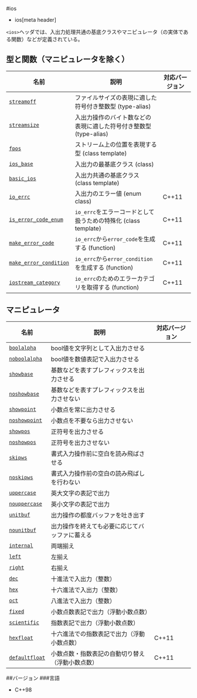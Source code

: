 #ios
* ios[meta header]

`<ios>`ヘッダでは、入出力処理共通の基底クラスやマニピュレータ（の実体である関数）などが定義されている。

## 型と関数（マニピュレータを除く）

| 名前                                                    | 説明                                                           | 対応バージョン |
|---------------------------------------------------------|----------------------------------------------------------------|----------------|
| [`streamoff`](ios/type-streamoff.md)                  | ファイルサイズの表現に適した符号付き整数型 (type-alias)           |                |
| [`streamsize`](ios/type-streamsize.md)                | 入出力操作のバイト数などの表現に適した符号付き整数型 (type-alias) |                |
| [`fpos`](ios/fpos.md)                                 | ストリーム上の位置を表現する型 (class template)                |                |
| [`ios_base`](ios/ios_base.md)                         | 入出力の最基底クラス (class)                                   |                |
| [`basic_ios`](ios/basic_ios.md)                       | 入出力共通の基底クラス (class template)                        |                |
| [`io_errc`](ios/io_errc.md)                           | 入出力のエラー値 (enum class)                                  | C++11          |
| [`is_error_code_enum`](ios/is_error_code_enum.md)     | `io_errc`をエラーコードとして扱うための特殊化 (class template) | C++11          |
| [`make_error_code`](ios/make_error_code.md)           | `io_errc`から`error_code`を生成する (function)                 | C++11          |
| [`make_error_condition`](ios/make_error_condition.md) | `io_errc`から`error_condition`を生成する (function)            | C++11          |
| [`iostream_category`](ios/iostream_category.md)       | `io_errc`のためのエラーカテゴリを取得する (function)           | C++11          |

## マニピュレータ

| 名前                                    | 説明                                             | 対応バージョン |
|-----------------------------------------|--------------------------------------------------|----------------|
| [`boolalpha`](ios/boolalpha.md)       | bool値を文字列として入出力させる                 |                |
| [`noboolalpha`](ios/noboolalpha.md)   | bool値を数値表記で入出力させる                   |                |
| [`showbase`](ios/showbase.md)         | 基数などを表すプレフィックスを出力させる         |                |
| [`noshowbase`](ios/noshowbase.md)     | 基数などを表すプレフィックスを出力させない       |                |
| [`showpoint`](ios/showpoint.md)       | 小数点を常に出力させる                           |                |
| [`noshowpoint`](ios/noshowpoint.md)   | 小数点を不要なら出力させない                     |                |
| [`showpos`](ios/showpos.md)           | 正符号を出力させる                               |                |
| [`noshowpos`](ios/noshowpos.md)       | 正符号を出力させない                             |                |
| [`skipws`](ios/skipws.md)             | 書式入力操作前に空白を読み飛ばさせる             |                |
| [`noskipws`](ios/noskipws.md)         | 書式入力操作前の空白の読み飛ばしを行わない       |                |
| [`uppercase`](ios/uppercase.md)       | 英大文字の表記で出力                             |                |
| [`nouppercase`](ios/nouppercase.md)   | 英小文字の表記で出力                             |                |
| [`unitbuf`](ios/unitbuf.md)           | 出力操作の都度バッファを吐き出す                 |                |
| [`nounitbuf`](ios/nounitbuf.md)       | 出力操作を終えても必要に応じてバッファに蓄える   |                |
| [`internal`](ios/internal.md)         | 両端揃え                                         |                |
| [`left`](ios/left.md)                 | 左揃え                                           |                |
| [`right`](ios/right.md)               | 右揃え                                           |                |
| [`dec`](ios/dec.md)                   | 十進法で入出力（整数）                           |                |
| [`hex`](ios/hex.md)                   | 十六進法で入出力（整数）                         |                |
| [`oct`](ios/oct.md)                   | 八進法で入出力（整数）                           |                |
| [`fixed`](ios/fixed.md)               | 小数点数表記で出力（浮動小数点数）               |                |
| [`scientific`](ios/scientific.md)     | 指数表記で出力（浮動小数点数）                   |                |
| [`hexfloat`](ios/hexfloat.md)         | 十六進法での指数表記で出力（浮動小数点数）       | C++11          |
| [`defaultfloat`](ios/defaultfloat.md) | 小数点数・指数表記の自動切り替え（浮動小数点数） | C++11          |

##バージョン
###言語
- C++98
